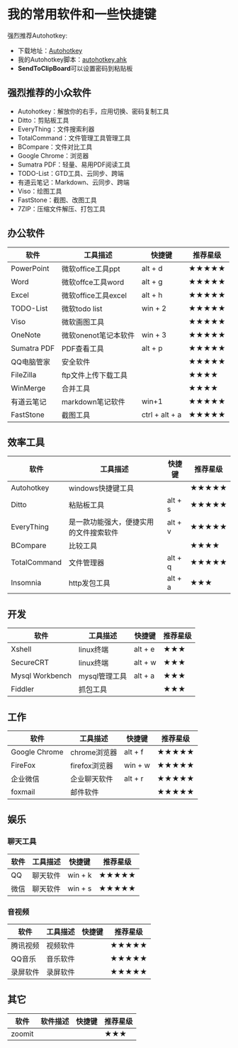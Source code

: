 # 我的常用软件和一些快捷键

强烈推荐Autohotkey:
  + 下载地址：[Autohotkey](https://www.autohotkey.com/download/ahk-install.exe)
  + 我的Autohotkey脚本：[autohotkey.ahk](./autohotkey.ahk)
  + **SendToClipBoard**可以设置密码到粘贴板

## 强烈推荐的小众软件
+ Autohotkey：解放你的右手，应用切换、密码复制工具
+ Ditto：剪贴板工具
+ EveryThing：文件搜索利器
+ TotalCommand：文件管理工具管理工具
+ BCompare：文件对比工具
+ Google Chrome：浏览器
+ Sumatra PDF：轻量、易用PDF阅读工具
+ TODO-List：GTD工具、云同步、跨端
+ 有道云笔记：Markdown、云同步、跨端
+ Viso：绘图工具
+ FastStone：截图、改图工具
+ 7ZIP：压缩文件解压、打包工具

## 办公软件
|软件|工具描述|快捷键|推荐星级|
|----|----|----|----|
|PowerPoint|微软office工具ppt|alt + d|★★★★★|
|Word|微软offce工具word|alt + g|★★★★★|
|Excel|微软office工具excel|alt + h|★★★★★|
|TODO-List|微软todo list|win + 2|★★★★★|
|Viso|微软画图工具||★★★★★|
|OneNote|微软onenot笔记本软件|win + 3|★★★★★|
|Sumatra PDF|PDF查看工具|alt + p|★★★★★|
|QQ电脑管家|安全软件||★★★★★|
|FileZilla|ftp文件上传下载工具||★★★★|
|WinMerge|合并工具||★★★★|
|有道云笔记|markdown笔记软件|win+1|★★★★★|
|FastStone|截图工具|ctrl + alt + a|★★★★★|

## 效率工具

|软件|工具描述|快捷键|推荐星级|
|----|----|----|----|
|Autohotkey|windows快捷键工具||★★★★★|
|Ditto|粘贴板工具|alt + s|★★★★★|
|EveryThing|是一款功能强大，便捷实用的文件搜索软件|alt + v|★★★★★|
|BCompare|比较工具||★★★★|
|TotalCommand|文件管理器|alt + q|★★★★★|
|Insomnia|http发包工具|alt + a|★★★|

## 开发
|软件|工具描述|快捷键|推荐星级|
|----|----|----|----|
|Xshell|linux终端|alt + e|★★★|
|SecureCRT|linux终端|alt + w|★★★|
|Mysql Workbench|mysql管理工具|alt + a|★★★|
|Fiddler|抓包工具||★★★|

## 工作

|软件|工具描述|快捷键|推荐星级|
|----|----|----|----|
|Google Chrome|chrome浏览器|alt + f|★★★★★|
|FireFox|firefox浏览器|win + w|★★★★★|
|企业微信|企业聊天软件|alt + r|★★★★★|
|foxmail|邮件软件||★★★★★|

## 娱乐

### 聊天工具
|软件|工具描述|快捷键|推荐星级|
|----|----|----|----|
|QQ|聊天软件|win + k|★★★★★|
|微信| 聊天软件|win + s|★★★★★|

### 音视频
|软件|工具描述|快捷键|推荐星级|
|----|----|----|----|
|腾讯视频|视频软件||★★★★★|
|QQ音乐|音乐软件||★★★★★|
|录屏软件|录屏软件||★★★★★|

## 其它
|软件|软件描述|快捷键|推荐星级|
|----|----|----|----|
|zoomit|||★★★|
